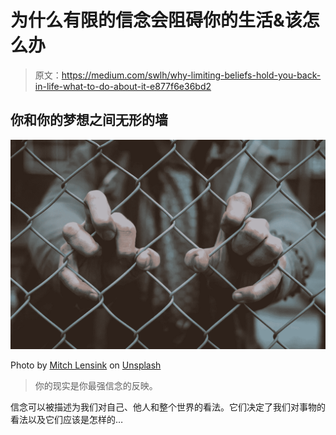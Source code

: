 # 为什么有限的信念会阻碍你的生活&该怎么办

> 原文：<https://medium.com/swlh/why-limiting-beliefs-hold-you-back-in-life-what-to-do-about-it-e877f6e36bd2>

## 你和你的梦想之间无形的墙

![](img/fd265b3165b6a35cc5e4cedfe09fba6f.png)

Photo by [Mitch Lensink](https://unsplash.com/photos/Ismnr6WSHCU?utm_source=unsplash&utm_medium=referral&utm_content=creditCopyText) on [Unsplash](https://unsplash.com/search/photos/fence?utm_source=unsplash&utm_medium=referral&utm_content=creditCopyText)

> 你的现实是你最强信念的反映。

信念可以被描述为我们对自己、他人和整个世界的看法。它们决定了我们对事物的看法以及它们应该是怎样的…